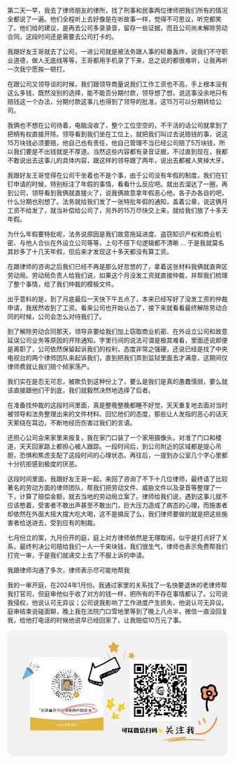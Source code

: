 
第二天一早，我去了律师朋友的律所，找了刑事和民事两位律师把我们所有的情况全都说了一遍。他们全程听上去好像是在听故事一样，觉得不可思议，听完都笑了。他们给的建议，是再去公司多录录音，留存一些证据，而且公司尚未解除劳动合同，这段时间还是需要去公司打卡的。

我跟好友王哥就去了公司，一进公司就是被法务跟人事的轮番轰炸，说我们不守职业道德，做人无底线等等，王哥都用手机录了下来，总之说的都很难听，让我再听一次我宁愿挨一顿打。

在跟公司又领导谈的时候，我们跟领导商量说我们工作工资也不高，手上根本没有这么多钱，既然没别的选择，能不能否分期付款，领导想了想，说这事没余地只有赔钱这一个办法，分期付款这事儿也得到了领导的批准，这15万可以分期转给公司。

我俩也不想在公司待着，电脑没收了，整个工位空空的，不干活的话公司就拿到了把柄有权直接开除。领导看到我们坐在工位上，就把我们叫过去说赔钱的事，说这15万块钱必须要赔，他自己也有责任，他自己管理不当已经公司赔了5万块钱，所以我们要是不出钱就是不厚道。当然这些内容都有录音证据，不过直到现在，我都不敢说出去这事儿的具体内容，跟这样的领导跟了两年，说出去都被人笑掉大牙。

我跟好友王哥觉得在公司干坐着也不是个事，由于公司没有年假的制度，我们在钉钉申请的时候，特别标注了年假的事情，看看什么反应吧。就出去溜达了一圈，再到公司，领导看到我俩就直接火了，说我俩故意拿年假恶心他，各子办各自的吧，什么分期也别想了。法务就给我们发了一张特批年假的通知，盖着公章，说这俩月工资不给发了，就当补偿给公司了，另外的15万尽快交上来，就给我们放了十多天年假。

为什么年假要特批呢，法务说原因是我们故意拖延进度、盗窃知识产权和商业机密、与他人合伙在外设立公司等等，上句不搭下句逻辑都不清晰 ... 于是我就莫名其妙多了十几天年假，但后来才发现这十多天都没有算工资。

在跟律师的咨询之后我们已经不再是那么好忽悠的了，拿着这张材料我俩就直奔区劳动局。劳动局负责人给我们说，如果这个月没发工资就直接仲裁，并帮我们梳理了整个事情，给了我们仲裁的模板文件。

出乎意料的是，到了月底最后一天快下午五点了，本来已经写好了没发工资的仲裁申请，我居然收到了工资。看来公司也开始认怂了，接下来就看看最终解除劳动合同的时候，公司会怎么对待我们了。

到了解除劳动合同那天，领导非要给我们加上窃取商业机密、在外设立公司和故意延误公司业务等原因的开除通知，字里行间的说法可谓是极其难看，里面还说即便是离职了，公司依然保留起诉我们的权利，态度非常之强硬，还说已经是找了中央电视台的两个律师团队来起诉我们，直到把我们弄到监狱里面去才满意，这期间仅律师费就让我们赔个倾家荡产。

我们实在是忍无可忍，被欺负到这种份上了，要么是我们是真的愚蠢懦弱，要么就该直接跟他们干到底，我们就毅然决然地选择了后者。

在准备找仲裁的这段时间里面，真是整晚整晚都睡不好觉，天天重复地去面对当时被领导和法务整理出来的文件材料、回忆他们的态度，那些让人发指的恶心的话天天萦绕在耳边，不断地经历伤害过我们的言语。

还担心公司会来家里来报复，我在家门口装了一个家用摄像头，对准了门口和楼道，天天回家路上都担心被人跟踪。一段时间后，到公司附近的区域都是提心吊胆，恐惧和焦虑支配了这段时间的心理状态。再往后，一提到办公室几个字心里都十分抗拒感到极度的厌恶。

这段时间里面，我跟好友王哥一起，来回了咨询了不下十几位律师，最终请了比较著名的劳动方面的律师团队，帮我们把劳动文件、威胁文件以及录音等整理了一下，计算了赔偿金额，就去当地的劳动局立案了。律师给我们说，遇到这事儿就不应该憋着，受害者不敢出声甚至不敢出门，巨大压力造成了病态的心理，而施害者却依然在外面大摇大摆大吃大喝，这不是搞反了么，我们律师要做的就是把这些施害者给送进去，受到应有的制裁。

七月份立的案，九月份开的庭，庭上对方律师依然是无理取闹，似乎是打点好了关系，最终判决公司赔给我们一人一千来块钱，我们很生气，律师也表示免费帮我们打完一审，于是我们就递交上去了不服上诉的申请。

我跟律师沟通了多次，律师表示尽可能地帮我

我的一审开庭，在2024年1月份。我通过家里的关系找了一名快要退休的老律师帮我打官司，但庭审他似乎收了对方的钱一样，把所有的不存在事情都认了。公司说我侵权，他说认可无异议；公司说我影响了工作进度产生损失，他说认可无异议。庭审结束说碰面聊，晚上我在法院门口雪地里等到了晚上八点半，微信一直没回复我，给他打电话的时候他说早已经回家了，让我赔偿10万元了事。

![pay qr](https://github.com/ivone-liu/picx-images-hosting/raw/master/20240927/footer.1ovehwwn9h.webp)